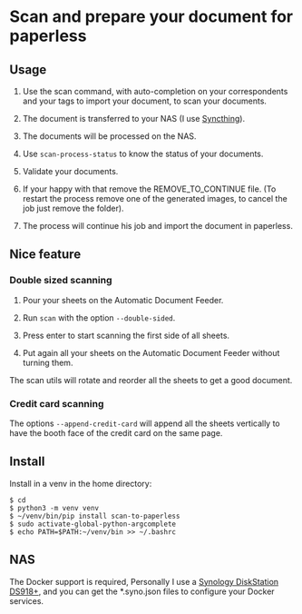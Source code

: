 # Scan and prepare your document for paperless

## Usage

1. Use the scan command, with auto-completion on your correspondents and your tags to import your document, to scan your documents.

2. The document is transferred to your NAS (I use [Syncthing](https://syncthing.net/)).

3. The documents will be processed on the NAS.

4. Use `scan-process-status` to know the status of your documents.

5. Validate your documents.

4. If your happy with that remove the REMOVE_TO_CONTINUE file.
   (To restart the process remove one of the generated images, to cancel the job just remove the folder).

5. The process will continue his job and import the document in paperless.

## Nice feature

### Double sized scanning

1. Pour your sheets on the Automatic Document Feeder.

2. Run `scan` with the option `--double-sided`.

3. Press enter to start scanning the first side of all sheets.

4. Put again all your sheets on the Automatic Document Feeder without turning them.

The scan utils will rotate and reorder all the sheets to get a good document.

### Credit card scanning

The options `--append-credit-card` will append all the sheets vertically to have the booth face of the credit card on the same page.

## Install

Install in a venv in the home directory:

```
$ cd
$ python3 -m venv venv
$ ~/venv/bin/pip install scan-to-paperless
$ sudo activate-global-python-argcomplete
$ echo PATH=$PATH:~/venv/bin >> ~/.bashrc
```

## NAS

The Docker support is required, Personally I use a [Synology DiskStation DS918+](https://www.synology.com/products/DS918+),
and you can get the *.syno.json files to configure your Docker services.
